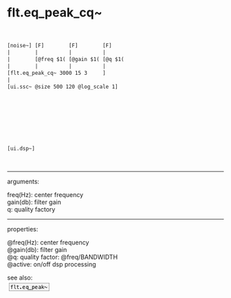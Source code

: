 # flt.eq_peak_cq~

```


[noise~] [F]        [F]        [F]
|        |          |          |
|        [@freq $1( [@gain $1( [@q $1(
|        |          |          |
[flt.eq_peak_cq~ 3000 15 3     ]
|
[ui.ssc~ @size 500 120 @log_scale 1]








[ui.dsp~]

            
```
---
arguments:

freq(Hz): center
            frequency<br>
gain(db): filter
            gain<br>
q: quality
            factory<br>

---
properties:

@freq(Hz): center frequency<br>
@gain(db): filter gain<br>
@q: quality
            factor: @freq/BANDWIDTH<br>
@active: on/off dsp
            processing<br>

see also:<br>
![flt.eq_peak~](img/object_flt.eq_peak~.png)
